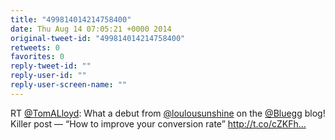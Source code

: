 ```yaml
---
title: "499814014214758400"
date: Thu Aug 14 07:05:21 +0000 2014
original-tweet-id: "499814014214758400"
retweets: 0
favorites: 0
reply-tweet-id: ""
reply-user-id: ""
reply-user-screen-name: ""
---
```

RT <a href="https://twitter.com/TomALloyd">@TomALloyd</a>: What a debut from <a href="https://twitter.com/loulousunshine">@loulousunshine</a> on the <a href="https://twitter.com/Bluegg">@Bluegg</a> blog! Killer post — “How to improve your conversion rate” http://t.co/cZKFh…
